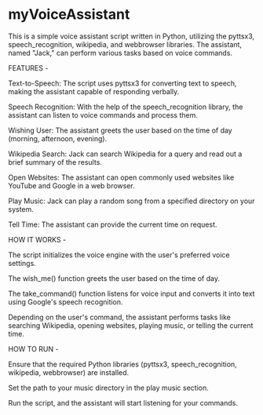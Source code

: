 # myVoiceAssistant
This is a simple voice assistant script written in Python, utilizing the pyttsx3, speech_recognition, wikipedia, and webbrowser libraries. The assistant, named "Jack," can perform various tasks based on voice commands.

FEATURES -

Text-to-Speech: The script uses pyttsx3 for converting text to speech, making the assistant capable of responding verbally.

Speech Recognition: With the help of the speech_recognition library, the assistant can listen to voice commands and process them.

Wishing User: The assistant greets the user based on the time of day (morning, afternoon, evening).

Wikipedia Search: Jack can search Wikipedia for a query and read out a brief summary of the results.

Open Websites: The assistant can open commonly used websites like YouTube and Google in a web browser.

Play Music: Jack can play a random song from a specified directory on your system.

Tell Time: The assistant can provide the current time on request.

HOW IT WORKS -

The script initializes the voice engine with the user's preferred voice settings.

The wish_me() function greets the user based on the time of day.

The take_command() function listens for voice input and converts it into text using Google's speech recognition.

Depending on the user's command, the assistant performs tasks like searching Wikipedia, opening websites, playing music, or telling the current time.

HOW TO RUN -

Ensure that the required Python libraries (pyttsx3, speech_recognition, wikipedia, webbrowser) are installed.

Set the path to your music directory in the play music section.

Run the script, and the assistant will start listening for your commands.
